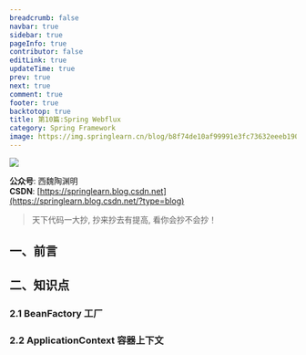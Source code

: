 ```yaml
---
breadcrumb: false
navbar: true
sidebar: true
pageInfo: true
contributor: false
editLink: true
updateTime: true
prev: true
next: true
comment: true
footer: true
backtotop: true
title: 第10篇:Spring Webflux
category: Spring Framework
image: https://img.springlearn.cn/blog/b8f74de10af99991e3fc73632eeeb190.png
---
```


![](https://img-blog.csdnimg.cn/img_convert/aa1d259419ff268edc2fe3088f940556.png)

**公众号**: 西魏陶渊明<br/>
**CSDN**: [https://springlearn.blog.csdn.net](https://springlearn.blog.csdn.net/?type=blog)<br/>

>天下代码一大抄, 抄来抄去有提高, 看你会抄不会抄！

## 一、前言


## 二、知识点

### 2.1 BeanFactory 工厂

### 2.2 ApplicationContext 容器上下文
